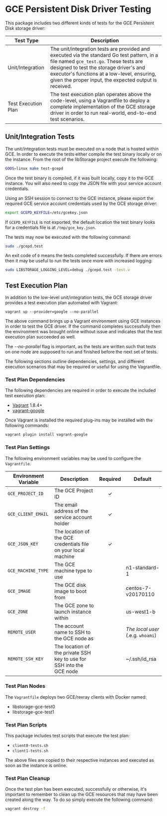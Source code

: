 # GCE Persistent Disk Driver Testing
This package includes two different kinds of tests for the GCE Persistent Disk
storage driver:

Test Type | Description
----------|------------
Unit/Integration | The unit/integration tests are provided and executed via the standard Go test pattern, in a file named `gce_test.go`. These tests are designed to test the storage driver's and executor's functions at a low-level, ensuring, given the proper input, the expected output is received.
Test Execution Plan | The test execution plan operates above the code-level, using a Vagrantfile to deploy a complete implementation of the GCE storage driver in order to run real-world, end-to-end test scenarios.

## Unit/Integration Tests
The unit/integration tests must be executed on a node that is hosted within GCE.
In order to execute the tests either compile the test binary locally or
on the instance. From the root of the libStorage project execute the following:

```bash
GOOS=linux make test-gcepd
```

Once the test binary is compiled, if it was built locally, copy it to the GCE
instance. You will also need to copy the JSON file with your service account
credentials.

Using an SSH session to connect to the GCE instance, please export the required
GCE service account credentials used by the GCE storage driver:

```bash
export GCEPD_KEYFILE=/etc/gcekey.json
```

If `GCEPD_KEYFILE` is not exported, the default location the test binary looks for
a credentials file is at `/tmp/gce_key.json`.

The tests may now be executed with the following command:

```bash
sudo ./gcepd.test
```

An exit code of `0` means the tests completed successfully. If there are errors
then it may be useful to run the tests once more with increased logging:

```bash
sudo LIBSTORAGE_LOGGING_LEVEL=debug ./gcepd.test -test.v
```

## Test Execution Plan
In addition to the low-level unit/integration tests, the GCE storage driver
provides a test execution plan automated with Vagrant:

```
vagrant up --provider=google --no-parallel
```

The above command brings up a Vagrant environment using GCE instances in order
to test the GCE driver. If the command completes successfully then the
environment was brought online without issue and indicates that the test
execution plan succeeded as well.

The *--no-parallel* flag is important, as the tests are written such that tests
on one node are supposed to run and finished before the next set of tests.

The following sections outline dependencies, settings, and different execution
scenarios that may be required or useful for using the Vagrantfile.

### Test Plan Dependencies
The following dependencies are required in order to execute the included test
execution plan:

  * [Vagrant](https://www.vagrantup.com/) 1.8.4+
  * [vagrant-google](https://github.com/mitchellh/vagrant-google)

Once Vagrant is installed the required plug-ins may be installed with the
following commands:

```bash
vagrant plugin install vagrant-google
```

### Test Plan Settings
The following environment variables may be used to configure the `Vagrantfile`.

Environment Variable | Description | Required | Default
---------------------|-------------|:--------:|--------
`GCE_PROJECT_ID`     | The GCE Project ID | ✓ |
`GCE_CLIENT_EMAIL`   | The email address of the service account holder | ✓ |
`GCE_JSON_KEY`       | The location of the GCE credentials file on your local machine | ✓ |
`GCE_MACHINE_TYPE`   | The GCE machine type to use | | n1-standard-1
`GCE_IMAGE`          | The GCE disk image to boot from | | centos-7-v20170110
`GCE_ZONE`           | The GCE zone to launch instance within | | us-west1-b
`REMOTE_USER`        | The account name to SSH to the GCE node as | | *The local user* (.e.g. `whoami`)
`REMOTE_SSH_KEY`     | The location of the private SSH key to use for SSH into the GCE node | | ~/.ssh/id_rsa

### Test Plan Nodes
The `Vagrantfile` deploys two GCE/rexray clients with Docker named:

  * libstorage-gce-test0
  * libstorage-gce-test1


### Test Plan Scripts
This package includes test scripts that execute the test plan:

  * `client0-tests.sh`
  * `client1-tests.sh`

The above files are copied to their respective instances and executed
as soon as the instance is online.

### Test Plan Cleanup
Once the test plan has been executed, successfully or otherwise, it's important
to remember to clean up the GCE resources that may have been created along the
way. To do so simply execute the following command:

```bash
vagrant destroy -f
```
